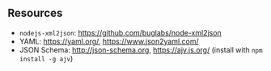 ## Resources

 * `nodejs-xml2json`: <https://github.com/buglabs/node-xml2json>
 * YAML: <https://yaml.org/>, <https://www.json2yaml.com/>
 * JSON Schema: <http://json-schema.org>, <https://ajv.js.org/>
   (install with `npm install -g ajv`)


